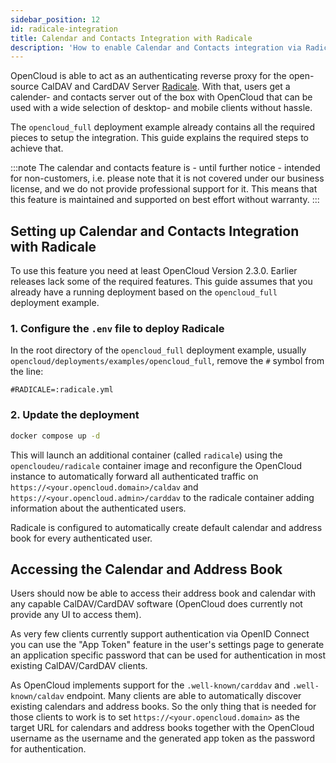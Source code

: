 ```yaml
---
sidebar_position: 12
id: radicale-integration
title: Calendar and Contacts Integration with Radicale
description: 'How to enable Calendar and Contacts integration via Radicale in OpenCloud.'
---
```


OpenCloud is able to act as an authenticating reverse proxy for the open-source CalDAV and CardDAV Server
[Radicale](https://radicale.org). With that, users get a calender- and contacts server out of the box with OpenCloud
that can be used with a wide selection of desktop- and mobile clients without hassle.

The `opencloud_full` deployment example already contains all the required pieces to setup the integration. This guide
explains the required steps to achieve that.

:::note The calendar and contacts feature is - until further notice - intended for non-customers, i.e. please note that
it is not covered under our business license, and we do not provide professional support for it. This means that this
feature is maintained and supported on best effort without warranty. :::

## Setting up Calendar and Contacts Integration with Radicale

To use this feature you need at least OpenCloud Version 2.3.0. Earlier releases lack some of the required features. This
guide assumes that you already have a running deployment based on the `opencloud_full` deployment example.

### 1. Configure the `.env` file to deploy Radicale

In the root directory of the `opencloud_full` deployment example, usually
`opencloud/deployments/examples/opencloud_full`, remove the `#` symbol from the line:

```env
#RADICALE=:radicale.yml
```

### 2. Update the deployment

```bash
docker compose up -d
```

This will launch an additional container (called `radicale`) using the `opencloudeu/radicale` container image and
reconfigure the OpenCloud instance to automatically forward all authenticated traffic on
`https://<your.opencloud.domain>/caldav` and `https://<your.opencloud.admin>/carddav` to the radicale container adding
information about the authenticated users.

Radicale is configured to automatically create default calendar and address book for every authenticated user.

## Accessing the Calendar and Address Book

Users should now be able to access their address book and calendar with any capable CalDAV/CardDAV software (OpenCloud
does currently not provide any UI to access them).

As very few clients currently support authentication via OpenID Connect you can use the "App Token" feature in the
user's settings page to generate an application specific password that can be used for authentication in most existing
CalDAV/CardDAV clients.

As OpenCloud implements support for the `.well-known/carddav` and `.well-known/caldav` endpoint. Many clients are able
to automatically discover existing calendars and address books. So the only thing that is needed for those clients to
work is to set `https://<your.opencloud.domain>` as the target URL for calendars and address books together with the
OpenCloud username as the username and the generated app token as the password for authentication.
